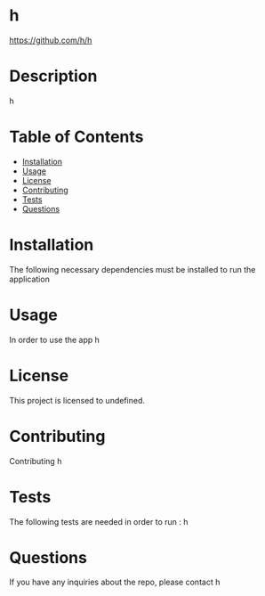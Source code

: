 
  # h
  https://github.com/h/h
  # Description
  h
  # Table of Contents
  * [Installation](#installation)
  * [Usage](#usage)
  * [License](#license)
  * [Contributing](#contributing)
  * [Tests](#tests)
  * [Questions](#questions)
  #  Installation
  The following necessary dependencies must be installed to run the application
  # Usage
  In order to use the app h
  # License
  This project is licensed to undefined.
  # Contributing
  Contributing h
  # Tests
  The following tests are needed in order to run : h
  # Questions
  If you have any inquiries about the repo, please contact h

  